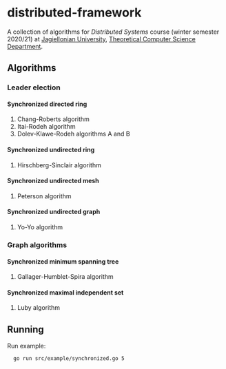 # distributed-framework
A collection of algorithms for _Distributed Systems_ course (winter semester 2020/21) at [Jagiellonian University](https://uj.edu.pl), [Theoretical Computer Science Department](https://tcs.uj.edu.pl).

## Algorithms

### Leader election

#### Synchronized directed ring
1. Chang-Roberts algorithm
2. Itai-Rodeh algorithm
3. Dolev-Klawe-Rodeh algorithms A and B

#### Synchronized undirected ring
1. Hirschberg-Sinclair algorithm

#### Synchronized undirected mesh
1. Peterson algorithm

#### Synchronized undirected graph
1. Yo-Yo algorithm

### Graph algorithms

#### Synchronized minimum spanning tree
1. Gallager-Humblet-Spira algorithm

#### Synchronized maximal independent set
1. Luby algorithm

## Running

Run example:
```bash
  go run src/example/synchronized.go 5
```
